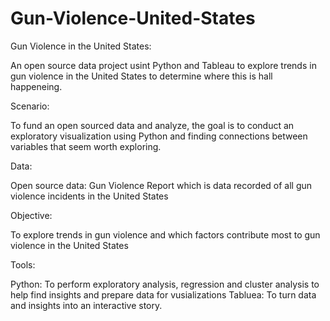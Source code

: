 # Gun-Violence-United-States
Gun Violence in the United States:

An open source data project usint Python and Tableau to explore trends in gun violence in the United States to determine where this is hall happeneing.

Scenario:

To fund an open sourced data and analyze, the goal is to conduct an exploratory visualization using Python and finding connections between variables that seem worth exploring. 

Data:

Open source data: Gun Violence Report which is data recorded of all gun violence incidents in the United States

Objective:

To explore trends in gun violence and which factors contribute most to gun violence in the United States

Tools:

Python: To perform exploratory analysis, regression and cluster analysis to help find insights and prepare data for vusializations
Tabluea: To turn data and insights into an interactive story. 
